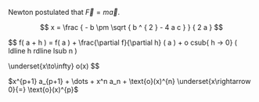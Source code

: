 Newton postulated that $\vec { F } = m \vec { a }$.

$$
x = \frac { - b \pm \sqrt { b ^ { 2 } - 4 a c } } { 2 a }
$$

$$
f( a + h ) = f( a ) + \frac{\partial f}{\partial h} ( a ) + o csub{ h -> 0} ( ldline h rdline lsub n )

\underset{x\to\infty} o(x)
$$

$x^{p+1} a_{p+1} + \dots + x^n a_n  + \text{o}(x)^{n}
\underset{x\rightarrow 0}{=} \text{o}(x)^{p}$
